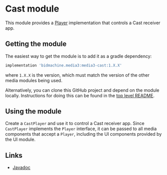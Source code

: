 # Cast module

This module provides a [Player][] implementation that controls a Cast receiver
app.

[Player]: ../common/src/main/java/androidx/media3/common/Player.html

## Getting the module

The easiest way to get the module is to add it as a gradle dependency:

```gradle
implementation 'bidmachine.media3:media3-cast:1.X.X'
```

where `1.X.X` is the version, which must match the version of the other media
modules being used.

Alternatively, you can clone this GitHub project and depend on the module
locally. Instructions for doing this can be found in the [top level README][].

[top level README]: ../../README.md

## Using the module

Create a `CastPlayer` and use it to control a Cast receiver app. Since
`CastPlayer` implements the `Player` interface, it can be passed to all media
components that accept a `Player`, including the UI components provided by the
UI module.

## Links

*   [Javadoc][]

[Javadoc]: https://developer.android.com/reference/androidx/media3/cast/package-summary
